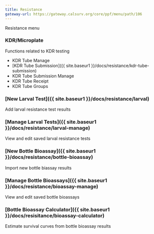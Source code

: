 ```yaml
---
title: Resistance
gateway-url: https://gateway.calsurv.org/core/ppf/menu/path/106
---
```

Resistance menu

### KDR/Microplate
Functions related to KDR testing
* KDR Tube Manage
* [KDR Tube Submission]({{ site.baseur1 }}/docs/resistance/kdr-tube-submission)
* KDR Tube Submission Manage
* KDR Tube Receipt
* KDR Tube Groups

### [New Larval Test]({{ site.baseur1 }}/docs/resistance/larval)
Add larval resistance test results

### [Manage Larval Tests]({{ site.baseur1 }}/docs/resistance/larval-manage)
View and edit saved larval resistance tests

### [New Bottle Bioassay]({{ site.baseur1 }}/docs/resistance/bottle-bioassay)
Import new bottle biassay results

### [Manage Bottle Bioassays]({{ site.baseur1 }}/docs/resistance/bioassay-manage)
View and edit saved bottle bioassays

### [Bottle Bioassay Calculator]({{ site.baseur1 }}/docs/resisitance/bioassay-calculator)
Estimate survival curves from bottle bioassay results
